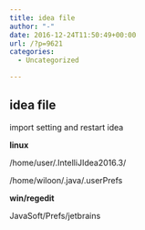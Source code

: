 ```yaml
---
title: idea file
author: "-"
date: 2016-12-24T11:50:49+00:00
url: /?p=9621
categories:
  - Uncategorized

---
```

## idea file
import setting and restart idea

**linux**
  
/home/user/.IntelliJIdea2016.3/

/home/wiloon/.java/.userPrefs

**win/regedit**
  
JavaSoft/Prefs/jetbrains
